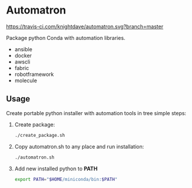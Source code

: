 Automatron
==============

https://travis-ci.com/knightdave/automatron.svg?branch=master

Package python Conda with automation libraries.
- ansible
- docker
- awscli
- fabric
- robotframework
- molecule

Usage
------
Create portable python installer with automation tools in tree simple steps:

1. Create package:
    ```sh
    ./create_package.sh
    ```
2. Copy automatron.sh to any place and run installation:
    ```sh
    ./automatron.sh
    ```
3. Add new installed python to **PATH**
    ```sh
    export PATH="$HOME/miniconda/bin:$PATH"
    ```
